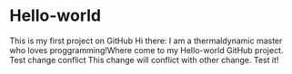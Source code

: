 # Hello-world
This is my first project on GitHub
Hi there:
  I am a thermaldynamic master who loves proggramming!Where come to my Hello-world GitHub project.
Test change conflict
This change will conflict with other change. Test it!
